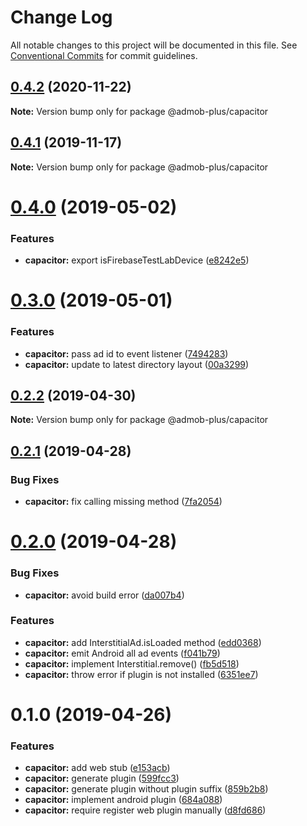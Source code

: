 # Change Log

All notable changes to this project will be documented in this file.
See [Conventional Commits](https://conventionalcommits.org) for commit guidelines.

## [0.4.2](https://github.com/admob-plus/admob-plus/compare/@admob-plus/capacitor@0.4.1...@admob-plus/capacitor@0.4.2) (2020-11-22)

**Note:** Version bump only for package @admob-plus/capacitor





## [0.4.1](https://github.com/admob-plus/admob-plus/compare/@admob-plus/capacitor@0.4.0...@admob-plus/capacitor@0.4.1) (2019-11-17)

**Note:** Version bump only for package @admob-plus/capacitor





# [0.4.0](https://github.com/admob-plus/admob-plus/compare/@admob-plus/capacitor@0.3.0...@admob-plus/capacitor@0.4.0) (2019-05-02)


### Features

* **capacitor:** export isFirebaseTestLabDevice ([e8242e5](https://github.com/admob-plus/admob-plus/commit/e8242e5))





# [0.3.0](https://github.com/admob-plus/admob-plus/compare/@admob-plus/capacitor@0.2.2...@admob-plus/capacitor@0.3.0) (2019-05-01)


### Features

* **capacitor:** pass ad id to event listener ([7494283](https://github.com/admob-plus/admob-plus/commit/7494283))
* **capacitor:** update to latest directory layout ([00a3299](https://github.com/admob-plus/admob-plus/commit/00a3299))





## [0.2.2](https://github.com/admob-plus/admob-plus/compare/@admob-plus/capacitor@0.2.1...@admob-plus/capacitor@0.2.2) (2019-04-30)

**Note:** Version bump only for package @admob-plus/capacitor





## [0.2.1](https://github.com/admob-plus/admob-plus/compare/@admob-plus/capacitor@0.2.0...@admob-plus/capacitor@0.2.1) (2019-04-28)


### Bug Fixes

* **capacitor:** fix calling missing method ([7fa2054](https://github.com/admob-plus/admob-plus/commit/7fa2054))





# [0.2.0](https://github.com/admob-plus/admob-plus/compare/@admob-plus/capacitor@0.1.0...@admob-plus/capacitor@0.2.0) (2019-04-28)


### Bug Fixes

* **capacitor:** avoid build error ([da007b4](https://github.com/admob-plus/admob-plus/commit/da007b4))


### Features

* **capacitor:** add InterstitialAd.isLoaded method ([edd0368](https://github.com/admob-plus/admob-plus/commit/edd0368))
* **capacitor:** emit Android all ad events ([f041b79](https://github.com/admob-plus/admob-plus/commit/f041b79))
* **capacitor:** implement Interstitial.remove() ([fb5d518](https://github.com/admob-plus/admob-plus/commit/fb5d518))
* **capacitor:** throw error if plugin is not installed ([6351ee7](https://github.com/admob-plus/admob-plus/commit/6351ee7))





# 0.1.0 (2019-04-26)


### Features

* **capacitor:** add web stub ([e153acb](https://github.com/admob-plus/admob-plus/commit/e153acb))
* **capacitor:** generate plugin ([599fcc3](https://github.com/admob-plus/admob-plus/commit/599fcc3))
* **capacitor:** generate plugin without plugin suffix ([859b2b8](https://github.com/admob-plus/admob-plus/commit/859b2b8))
* **capacitor:** implement android plugin ([684a088](https://github.com/admob-plus/admob-plus/commit/684a088))
* **capacitor:** require register web plugin manually ([d8fd686](https://github.com/admob-plus/admob-plus/commit/d8fd686))
